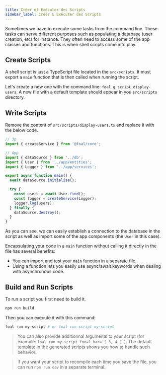 ```yaml
---
title: Créer et Exécuter des Scripts
sidebar_label: Créer & Exécuter des Scripts
---
```



Sometimes we have to execute some tasks from the command line. These tasks can serve different purposes such as populating a database (user creation, etc) for instance. They often need to access some of the app classes and functions. This is when shell scripts come into play.

## Create Scripts

A shell script is just a TypeScript file located in the `src/scripts`. It must export a `main` function that is then called when running the script.

Let's create a new one with the command line: `foal g script display-users`. A new file with a default template should appear in you `src/scripts` directory.

## Write Scripts

Remove the content of `src/scripts/display-users.ts` and replace it with the below code.

```typescript
// 3p
import { createService } from '@foal/core';

// App
import { dataSource } from '../db';
import { User } from '../app/entities';
import { Logger } from '../app/services';

export async function main() {
  await dataSource.initialize();

  try {
    const users = await User.find();
    const logger = createService(Logger);
    logger.log(users);
  } finally {
    dataSource.destroy();
  }
}

```

As you can see, we can easily establish a connection to the database in the script as well as import some of the app components (the `User` in this case).

Encapsulating your code in a `main` function without calling it directly in the file has several benefits:
- You can import and test your `main` function in a separate file.
- Using a function lets you easily use async/await keywords when dealing with asynchronous code.

## Build and Run Scripts

To run a script you first need to build it.

```sh
npm run build
```

Then you can execute it with this command:

```sh
foal run my-script # or foal run-script my-script
```

> You can also provide additionnal arguments to your script (for example: `foal run my-script foo=1 bar='[ 3, 4 ]'`). The default template in the generated scripts shows you how to handle such behavior.

> If you want your script to recompile each time you save the file, you can run `npm run dev` in a separate terminal.
